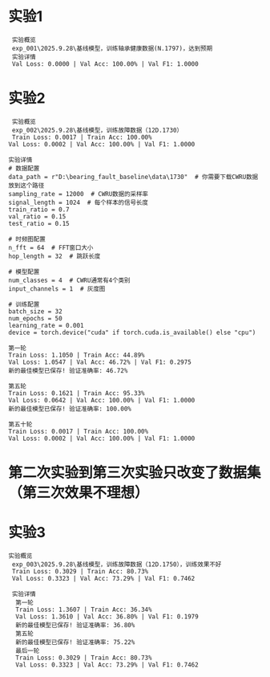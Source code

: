 
# 实验1
     实验概览
     exp_001\2025.9.28\基线模型，训练轴承健康数据(N.1797)，达到预期
     实验详情
     Val Loss: 0.0000 | Val Acc: 100.00% | Val F1: 1.0000
# 实验2
     实验概览
     exp_002\2025.9.28\基线模型，训练故障数据（12D.1730）
     Train Loss: 0.0017 | Train Acc: 100.00%
    Val Loss: 0.0002 | Val Acc: 100.00% | Val F1: 1.0000

    实验详情
    # 数据配置
    data_path = r"D:\bearing_fault_baseline\data\1730"  # 你需要下载CWRU数据放到这个路径
    sampling_rate = 12000  # CWRU数据的采样率
    signal_length = 1024  # 每个样本的信号长度
    train_ratio = 0.7
    val_ratio = 0.15
    test_ratio = 0.15

    # 时频图配置
    n_fft = 64  # FFT窗口大小
    hop_length = 32  # 跳跃长度

    # 模型配置
    num_classes = 4  # CWRU通常有4个类别
    input_channels = 1  # 灰度图

    # 训练配置
    batch_size = 32
    num_epochs = 50
    learning_rate = 0.001
    device = torch.device("cuda" if torch.cuda.is_available() else "cpu")

    第一轮
    Train Loss: 1.1050 | Train Acc: 44.89%
    Val Loss: 1.0547 | Val Acc: 46.72% | Val F1: 0.2975
    新的最佳模型已保存! 验证准确率: 46.72%

    第五轮
    Train Loss: 0.1621 | Train Acc: 95.33%
    Val Loss: 0.0642 | Val Acc: 100.00% | Val F1: 1.0000
    新的最佳模型已保存! 验证准确率: 100.00%

    第五十轮
    Train Loss: 0.0017 | Train Acc: 100.00%
    Val Loss: 0.0002 | Val Acc: 100.00% | Val F1: 1.0000

# 第二次实验到第三次实验只改变了数据集（第三次效果不理想）

# 实验3
    实验概览
     exp_003\2025.9.28\基线模型，训练故障数据（12D.1750），训练效果不好
     Train Loss: 0.3029 | Train Acc: 80.73%
     Val Loss: 0.3323 | Val Acc: 73.29% | Val F1: 0.7462
     
     实验详情
      第一轮
      Train Loss: 1.3607 | Train Acc: 36.34%
      Val Loss: 1.3610 | Val Acc: 36.80% | Val F1: 0.1979
      新的最佳模型已保存! 验证准确率: 36.80%
      第五轮
      新的最佳模型已保存! 验证准确率: 75.22%
      最后一轮
      Train Loss: 0.3029 | Train Acc: 80.73%
      Val Loss: 0.3323 | Val Acc: 73.29% | Val F1: 0.7462
 

